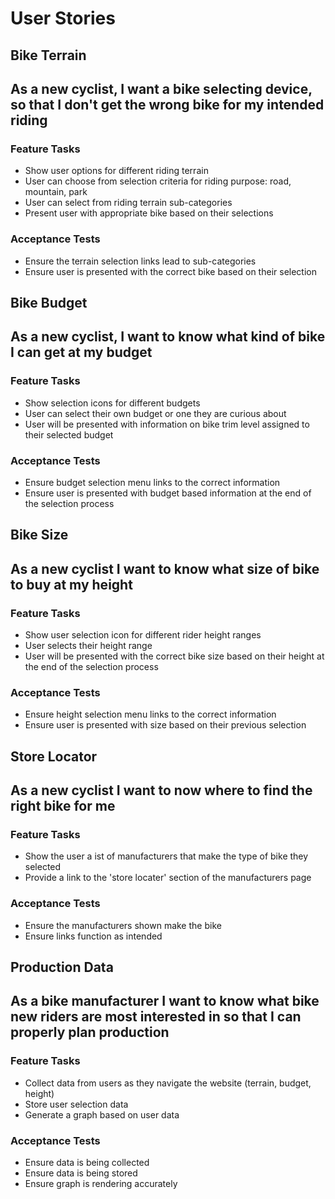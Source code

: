 # User Stories

## Bike Terrain

## As a new cyclist, I want a bike selecting device, so that I don't get the wrong bike for my intended riding

### Feature Tasks

- Show user options for different riding terrain
- User can choose from selection criteria for riding purpose: road, mountain, park
- User can select from riding terrain sub-categories 
- Present user with appropriate bike based on their selections

### Acceptance Tests

- Ensure the terrain selection links lead to sub-categories
- Ensure user is presented with the correct bike based on their selection

## Bike Budget

## As a new cyclist, I want to know what kind of bike I can get at my budget

### Feature Tasks

- Show selection icons for different budgets
- User can select their own budget or one they are curious about
- User will be presented with information on bike trim level assigned to their selected budget

### Acceptance Tests

- Ensure budget selection menu links to the correct information
- Ensure user is presented with budget based information at the end of the selection process

## Bike Size

## As a new cyclist I want to know what size of bike to buy at my height

### Feature Tasks

- Show user selection icon for different rider height ranges
- User selects their height range
- User will be presented with the correct bike size based on their height at the end of the selection process

### Acceptance Tests

- Ensure height selection menu links to the correct information
- Ensure user is presented with size based on their previous selection

## Store Locator 

## As a new cyclist I want to now where to find the right bike for me

### Feature Tasks

- Show the user a ist of manufacturers that make the type of bike they selected
- Provide a link to the 'store locater' section of the manufacturers page

### Acceptance Tests

- Ensure the manufacturers shown make the bike
- Ensure links function as intended

## Production Data

## As a bike manufacturer I want to know what bike new riders are most interested in so that I can properly plan production

### Feature Tasks

- Collect data from users as they navigate the website (terrain, budget, height)
- Store user selection data 
- Generate a graph based on user data

### Acceptance Tests

- Ensure data is being collected
- Ensure data is being stored
- Ensure graph is rendering accurately 